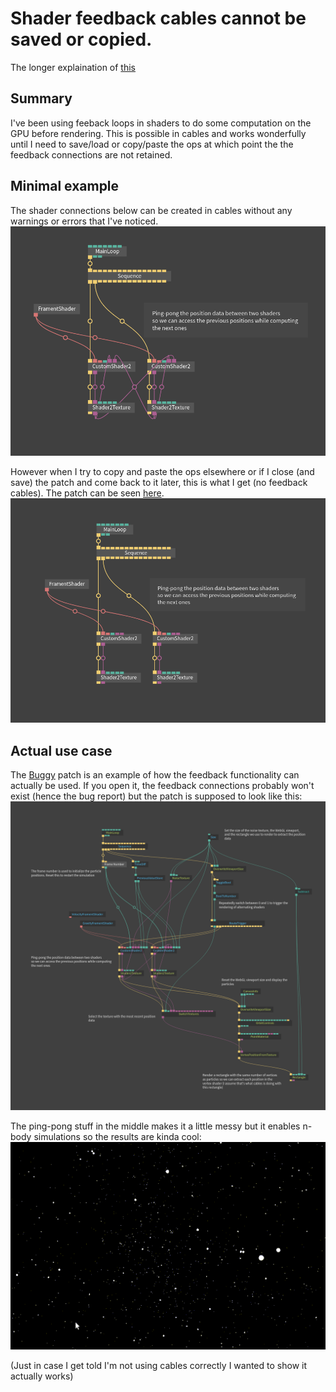 # Shader feedback cables cannot be saved or copied.
The longer explaination of [this](https://forum.cables.gl/t/shader-feedback-cables-cannot-be-saved-or-copied/736)

## Summary
I've been using feeback loops in shaders to do some computation on the GPU before rendering. This is possible in cables and works wonderfully until I need to save/load or copy/paste the ops at which point the the feedback connections are not retained.

## Minimal example
The shader connections below can be created in cables without any warnings or errors that I've noticed.
![feedback-cables-expected](feedback-expected.png) 

However when I try to copy and paste the ops elsewhere or if I close (and save) the patch and come back to it later, this is what I get (no feedback cables). The patch can be seen [here](https://cables.gl/p/5ded870171812c58d5b12059?s=0sxmsLQ7woY1XTyf).
![feedback-cables-actual](feedback-actual.png) 

## Actual use case
The [Buggy](https://cables.gl/p/5d632b1a39bc0245fe2d6f95?s=bfTuFI7EU1oU8Dq4) patch is an example of how the feedback functionality can actually be used. If you open it, the feedback connections probably won't exist (hence the bug report) but the patch is supposed to look like this:
![gravity-cables](gravity.png) 

The ping-pong stuff in the middle makes it a little messy but it enables n-body simulations so the results are kinda cool:
![gravity-gif](gravity.gif)

(Just in case I get told I'm not using cables correctly I wanted to show it actually works)
